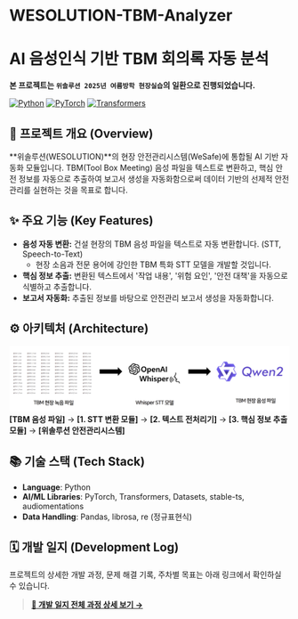 # WESOLUTION-TBM-Analyzer
AI 음성인식 기반 TBM 회의록 자동 분석 
=======

**본 프로젝트는 `위솔루션 2025년 여름방학 현장실습`의 일환으로 진행되었습니다.**

[![Python](https://img.shields.io/badge/Python-3.10+-blue?style=for-the-badge&logo=python)](https://www.python.org/)
[![PyTorch](https://img.shields.io/badge/PyTorch-ee4c2c?style=for-the-badge&logo=pytorch)](https://pytorch.org/)
[![Transformers](https://img.shields.io/badge/🤗%20Transformers-ffc83d?style=for-the-badge&logo=huggingface)](https://huggingface.co/docs/transformers/index)

## 📌 프로젝트 개요 (Overview)

**위솔루션(WESOLUTION)**의 현장 안전관리시스템(WeSafe)에 통합될 AI 기반 자동화 모듈입니다. TBM(Tool Box Meeting) 음성 파일을 텍스트로 변환하고, 핵심 안전 정보를 자동으로 추출하여 보고서 생성을 자동화함으로써 데이터 기반의 선제적 안전 관리를 실현하는 것을 목표로 합니다.

## ✨ 주요 기능 (Key Features)

* **음성 자동 변환:** 건설 현장의 TBM 음성 파일을 텍스트로 자동 변환합니다. (STT, Speech-to-Text)
    * 현장 소음과 전문 용어에 강인한 TBM 특화 STT 모델을 개발할 것입니다.
* **핵심 정보 추출:** 변환된 텍스트에서 '작업 내용', '위험 요인', '안전 대책'을 자동으로 식별하고 추출합니다.
* **보고서 자동화:** 추출된 정보를 바탕으로 안전관리 보고서 생성을 자동화합니다.

## ⚙️ 아키텍처 (Architecture)

![System Architecture](images/architecture.png)
**[TBM 음성 파일]** → **[1. STT 변환 모듈]** → **[2. 텍스트 전처리기]** → **[3. 핵심 정보 추출 모듈]** → **[위솔루션 안전관리시스템]**

## 📚 기술 스택 (Tech Stack)

* **Language**: Python
* **AI/ML Libraries**: PyTorch, Transformers, Datasets, stable-ts, audiomentations
* **Data Handling**: Pandas, librosa, re (정규표현식)

## 🗓️ 개발 일지 (Development Log)

프로젝트의 상세한 개발 과정, 문제 해결 기록, 주차별 목표는 아래 링크에서 확인하실 수 있습니다.

> **[🚀 개발 일지 전체 과정 상세 보기 &rarr;](DEV_LOG.md)**
